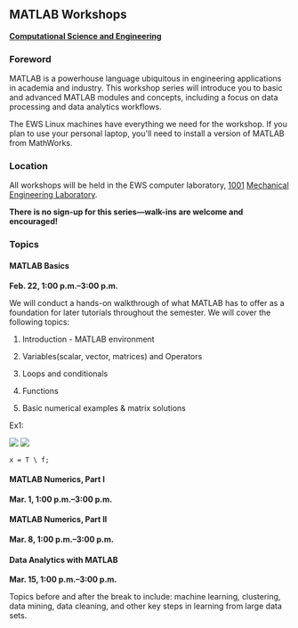 ## MATLAB Workshops
**[Computational Science and Engineering](http://cse.illinois.edu/)**

### Foreword

MATLAB is a powerhouse language ubiquitous in engineering applications in academia and industry.  This workshop series will introduce you to basic and advanced MATLAB modules and concepts, including a focus on data processing and data analytics workflows.

The EWS Linux machines have everything we need for the workshop.  If you plan to use your personal laptop, you'll need to install a version of MATLAB from MathWorks.


### Location

All workshops will be held in the EWS computer laboratory, [1001](http://ada.fs.illinois.edu/0029Plan1.html) [Mechanical Engineering Laboratory](http://ada.fs.illinois.edu/0029.html).

**There is no sign-up for this series—walk-ins are welcome and encouraged!**


### Topics

#### MATLAB Basics

**Feb. 22, 1:00 p.m.–3:00 p.m.**

We will conduct a hands-on walkthrough of what MATLAB has to offer as a foundation for later tutorials throughout the semester. We will cover the following topics:

1. Introduction - MATLAB environment

2. Variables(scalar, vector, matrices) and Operators

3. Loops and conditionals

4. Functions

5. Basic numerical examples & matrix solutions


Ex1:

![](https://raw.github.com/uiuc-cse/matlab-fa13/master/lessons/truss.png)
![](https://raw.githubusercontent.com/uiuc-cse/matlab-fa14/gh-pages/lessons/img/truss-matrix.png)

    x = T \ f;

#### MATLAB Numerics, Part I

**Mar. 1, 1:00 p.m.–3:00 p.m.**

#### MATLAB Numerics, Part II

**Mar. 8, 1:00 p.m.–3:00 p.m.**

#### Data Analytics with MATLAB

**Mar. 15, 1:00 p.m.–3:00 p.m.**

Topics before and after the break to include:  machine learning, clustering, data mining, data cleaning, and other key steps in learning from large data sets.
